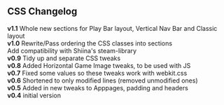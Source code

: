 ## CSS Changelog

**v1.1** Whole new sections for Play Bar layout, Vertical Nav Bar and Classic layout \
**v1.0** Rewrite/Pass ordering the CSS classes into sections \
      Add compatibility with Shiina's steam-library \
**v0.9** Tidy up and separate CSS tweaks \
**v0.8** Added Horizontal Game Image tweaks, to be used with JS \
**v0.7** Fixed some values so these tweaks work with webkit.css \
**v0.6** Shortened to only modified lines (removed unmodified ones) \
**v0.5** Added in new tweaks to Apppages, padding and headers \
**v0.4** initial version